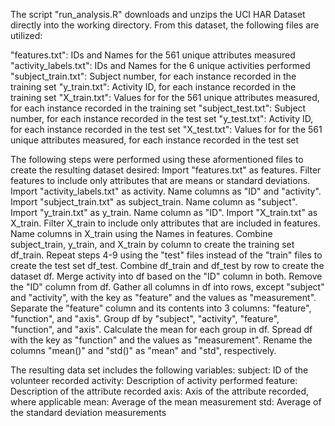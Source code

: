 The script "run_analysis.R" downloads and unzips the UCI HAR Dataset directly into the working directory. 
From this dataset, the following files are utilized:

"features.txt": IDs and Names for the 561 unique attributes measured
"activity_labels.txt": IDs and Names for the 6 unique activities performed
"subject_train.txt": Subject number, for each instance recorded in the training set
"y_train.txt": Activity ID, for each instance recorded in the training set
"X_train.txt": Values for for the 561 unique attributes measured, for each instance recorded in the training set
"subject_test.txt": Subject number, for each instance recorded in the test set
"y_test.txt": Activity ID, for each instance recorded in the test set
"X_test.txt": Values for for the 561 unique attributes measured, for each instance recorded in the test set 

The following steps were performed using these aformentioned files to create the resulting dataset desired:
Import "features.txt" as features.
Filter features to include only attributes that are means or standard deviations.
Import "activity_labels.txt" as activity. Name columns as "ID" and "activity".
Import "subject_train.txt" as subject_train. Name column as "subject".
Import "y_train.txt" as y_train. Name column as "ID".
Import "X_train.txt" as X_train.
Filter X_train to include only attributes that are included in features.
Name columns in X_train using the Names in features.
Combine subject_train, y_train, and X_train by column to create the training set df_train.
Repeat steps 4-9 using the "test" files instead of the "train" files to create the test set df_test.
Combine df_train and df_test by row to create the dataset df.
Merge activity into df based on the "ID" column in both.
Remove the "ID" column from df.
Gather all columns in df into rows, except "subject" and "activity", with the key as "feature" and the values as "measurement".
Separate the "feature" column and its contents into 3 columns: "feature", "function", and "axis".
Group df by "subject", "activity", "feature", "function", and "axis".
Calculate the mean for each group in df.
Spread df with the key as "function" and the values as "measurement".
Rename the columns "mean()" and "std()" as "mean" and "std", respectively. 

The resulting data set includes the following variables:
subject: ID of the volunteer recorded
activity: Description of activity performed
feature: Description of the attribute recorded
axis: Axis of the attribute recorded, where applicable
mean: Average of the mean measurement
std: Average of the standard deviation measurements
